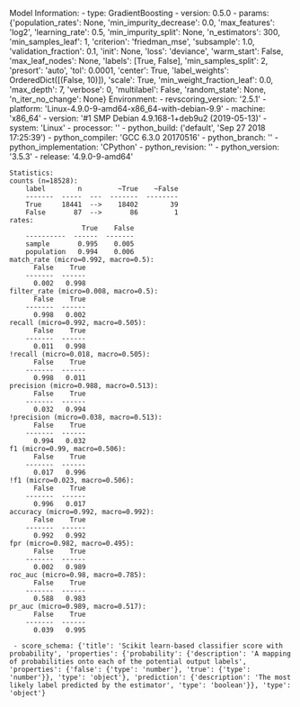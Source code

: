 Model Information:
	 - type: GradientBoosting
	 - version: 0.5.0
	 - params: {'population_rates': None, 'min_impurity_decrease': 0.0, 'max_features': 'log2', 'learning_rate': 0.5, 'min_impurity_split': None, 'n_estimators': 300, 'min_samples_leaf': 1, 'criterion': 'friedman_mse', 'subsample': 1.0, 'validation_fraction': 0.1, 'init': None, 'loss': 'deviance', 'warm_start': False, 'max_leaf_nodes': None, 'labels': [True, False], 'min_samples_split': 2, 'presort': 'auto', 'tol': 0.0001, 'center': True, 'label_weights': OrderedDict([(False, 10)]), 'scale': True, 'min_weight_fraction_leaf': 0.0, 'max_depth': 7, 'verbose': 0, 'multilabel': False, 'random_state': None, 'n_iter_no_change': None}
	Environment:
	 - revscoring_version: '2.5.1'
	 - platform: 'Linux-4.9.0-9-amd64-x86_64-with-debian-9.9'
	 - machine: 'x86_64'
	 - version: '#1 SMP Debian 4.9.168-1+deb9u2 (2019-05-13)'
	 - system: 'Linux'
	 - processor: ''
	 - python_build: ('default', 'Sep 27 2018 17:25:39')
	 - python_compiler: 'GCC 6.3.0 20170516'
	 - python_branch: ''
	 - python_implementation: 'CPython'
	 - python_revision: ''
	 - python_version: '3.5.3'
	 - release: '4.9.0-9-amd64'
	
	Statistics:
	counts (n=18528):
		label        n         ~True    ~False
		-------  -----  ---  -------  --------
		True     18441  -->    18402        39
		False       87  -->       86         1
	rates:
		              True    False
		----------  ------  -------
		sample       0.995    0.005
		population   0.994    0.006
	match_rate (micro=0.992, macro=0.5):
		  False    True
		-------  ------
		  0.002   0.998
	filter_rate (micro=0.008, macro=0.5):
		  False    True
		-------  ------
		  0.998   0.002
	recall (micro=0.992, macro=0.505):
		  False    True
		-------  ------
		  0.011   0.998
	!recall (micro=0.018, macro=0.505):
		  False    True
		-------  ------
		  0.998   0.011
	precision (micro=0.988, macro=0.513):
		  False    True
		-------  ------
		  0.032   0.994
	!precision (micro=0.038, macro=0.513):
		  False    True
		-------  ------
		  0.994   0.032
	f1 (micro=0.99, macro=0.506):
		  False    True
		-------  ------
		  0.017   0.996
	!f1 (micro=0.023, macro=0.506):
		  False    True
		-------  ------
		  0.996   0.017
	accuracy (micro=0.992, macro=0.992):
		  False    True
		-------  ------
		  0.992   0.992
	fpr (micro=0.982, macro=0.495):
		  False    True
		-------  ------
		  0.002   0.989
	roc_auc (micro=0.98, macro=0.785):
		  False    True
		-------  ------
		  0.588   0.983
	pr_auc (micro=0.989, macro=0.517):
		  False    True
		-------  ------
		  0.039   0.995
	
	 - score_schema: {'title': 'Scikit learn-based classifier score with probability', 'properties': {'probability': {'description': 'A mapping of probabilities onto each of the potential output labels', 'properties': {'false': {'type': 'number'}, 'true': {'type': 'number'}}, 'type': 'object'}, 'prediction': {'description': 'The most likely label predicted by the estimator', 'type': 'boolean'}}, 'type': 'object'}

